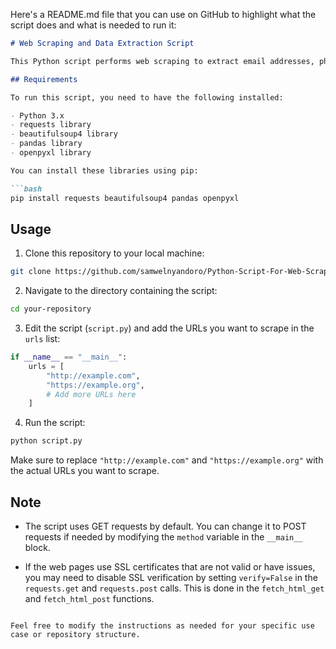 Here's a README.md file that you can use on GitHub to highlight what the script does and what is needed to run it:

```markdown
# Web Scraping and Data Extraction Script

This Python script performs web scraping to extract email addresses, phone numbers, and addresses from web pages. It then saves the extracted data into an Excel file.

## Requirements

To run this script, you need to have the following installed:

- Python 3.x
- requests library
- beautifulsoup4 library
- pandas library
- openpyxl library

You can install these libraries using pip:

```bash
pip install requests beautifulsoup4 pandas openpyxl
```

## Usage

1. Clone this repository to your local machine:

```bash
git clone https://github.com/samwelnyandoro/Python-Script-For-Web-Scrapping.git
```

2. Navigate to the directory containing the script:

```bash
cd your-repository
```

3. Edit the script (`script.py`) and add the URLs you want to scrape in the `urls` list:

```python
if __name__ == "__main__":
    urls = [
        "http://example.com",
        "https://example.org",
        # Add more URLs here
    ]
```

4. Run the script:

```bash
python script.py
```

Make sure to replace `"http://example.com"` and `"https://example.org"` with the actual URLs you want to scrape.

## Note

- The script uses GET requests by default. You can change it to POST requests if needed by modifying the `method` variable in the `__main__` block.

- If the web pages use SSL certificates that are not valid or have issues, you may need to disable SSL verification by setting `verify=False` in the `requests.get` and `requests.post` calls. This is done in the `fetch_html_get` and `fetch_html_post` functions.
```

Feel free to modify the instructions as needed for your specific use case or repository structure.